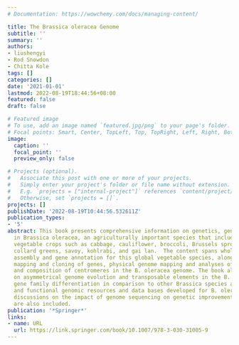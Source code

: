 ```yaml
---
# Documentation: https://wowchemy.com/docs/managing-content/

title: The Brassica oleracea Genome
subtitle: ''
summary: ''
authors:
- liushengyi
- Rod Snowdon
- Chitta Kole
tags: []
categories: []
date: '2021-01-01'
lastmod: 2022-08-19T18:44:56+08:00
featured: false
draft: false

# Featured image
# To use, add an image named `featured.jpg/png` to your page's folder.
# Focal points: Smart, Center, TopLeft, Top, TopRight, Left, Right, BottomLeft, Bottom, BottomRight.
image:
  caption: ''
  focal_point: ''
  preview_only: false

# Projects (optional).
#   Associate this post with one or more of your projects.
#   Simply enter your project's folder or file name without extension.
#   E.g. `projects = ["internal-project"]` references `content/project/deep-learning/index.md`.
#   Otherwise, set `projects = []`.
projects: []
publishDate: '2022-08-19T10:44:56.532611Z'
publication_types:
- '5'
abstract: This book presents comprehensive information on genetics, genomics and breeding
  in Brassica oleracea, an agriculturally important species that includes popular
  vegetable crops such as cabbage, cauliflower, broccoli, Brussels sprouts, kale,
  collard greens, savoy, kohlrabi, and gai lan.  The content spans whole genome sequencing,
  assembly and gene annotation for this global vegetable species, along with molecular
  mapping and cloning of genes, physical genome mapping and analyses of the structure
  and composition of centromeres in the B. oleracea genome. The book also elaborates
  on asymmetrical genome evolution and transposable elements in the B. oleracea describes
  gene family differentiation in comparison to other Brassica species and structural
  and functional genomic resources and data bases developed for B. oleracea. Useful
  discussions on the impact of genome sequencing on genetic improvement in the species
  are also included.
publication: '*Springer*'
links:
- name: URL
  url: https://link.springer.com/book/10.1007/978-3-030-31005-9
---
```

